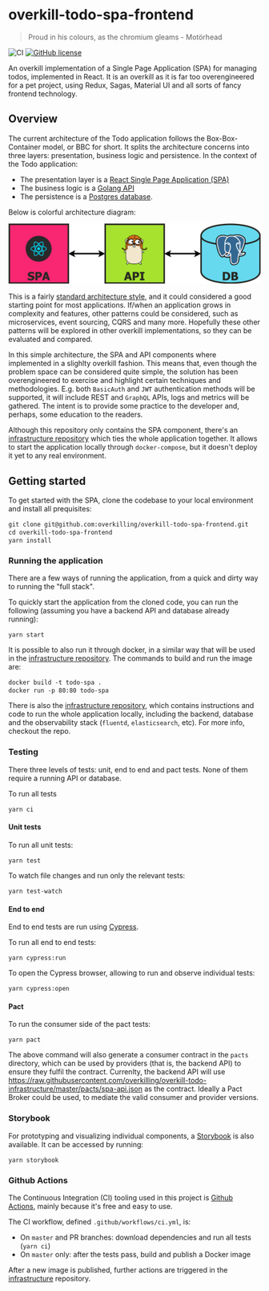 # overkill-todo-spa-frontend

> Proud in his colours, as the chromium gleams - Motörhead

![CI](https://github.com/overkilling/overkill-todo-spa-frontend/workflows/CI/badge.svg?branch=master)
[![GitHub license](https://img.shields.io/github/license/overkilling/overkill-todo-spa-frontend)](https://github.com/overkilling/overkill-todo-spa-frontend/blob/master/LICENSE)

An overkill implementation of a Single Page Application (SPA) for managing todos, implemented in React.
It is an overkill as it is far too overengineered for a pet project, using Redux, Sagas, Material UI and all sorts of fancy frontend technology.

## Overview

The current architecture of the Todo application follows the Box-Box-Container model, or BBC for short.
It splits the architecture concerns into three layers: presentation, business logic and persistence.
In the context of the Todo application:

- The presentation layer is a [React Single Page Application (SPA)](https://github.com/overkilling/overkill-todo-spa-frontend)
- The business logic is a [Golang API](https://github.com/overkilling/overkill-todo-monolith-api)
- The persistence is a [Postgres database](https://www.postgresql.org/).

Below is colorful architecture diagram:

![Diagram](/.github/diagram.png?raw=true)

This is a fairly [standard architecture style](https://martinfowler.com/bliki/PresentationDomainDataLayering.html), and it could considered a good starting point for most applications.
If/when an application grows in complexity and features, other patterns could be considered, such as microservices, event sourcing, CQRS and many more.
Hopefully these other patterns will be explored in other overkill implementations, so they can be evaluated and compared.

In this simple architecture, the SPA and API components where implemented in a slighlty overkill fashion.
This means that, even though the problem space can be considered quite simple, the solution has been overengineered to exercise and highlight certain techniques and methodologies.
E.g. both `BasicAuth` and `JWT` authentication methods will be supported, it will include REST and `GraphQL` APIs, logs and metrics will be gathered.
The intent is to provide some practice to the developer and, perhaps, some education to the readers.

Although this repository only contains the SPA component, there's an [infrastructure repository](https://github.com/overkilling/overkill-todo-infrastructure) which ties the whole application together.
It allows to start the application locally through `docker-compose`, but it doesn't deploy it yet to any real environment.

## Getting started

To get started with the SPA, clone the codebase to your local environment and install all prequisites:

```
git clone git@github.com:overkilling/overkill-todo-spa-frontend.git
cd overkill-todo-spa-frontend
yarn install
```

### Running the application

There are a few ways of running the application, from a quick and dirty way to running the "full stack".

To quickly start the application from the cloned code, you can run the following (assuming you have a backend API and database already running):

```
yarn start
```

It is possible to also run it through docker, in a similar way that will be used in the [infrastructure repository](https://github.com/overkilling/overkill-todo-infrastructure).
The commands to build and run the image are:

```
docker build -t todo-spa .
docker run -p 80:80 todo-spa
```

There is also the [infrastructure repository](https://github.com/overkilling/overkill-todo-infrastructure), which contains instructions and code to run the whole application locally, including the backend, database and the observability stack (`fluentd`, `elasticsearch`, etc).
For more info, checkout the repo.

### Testing

There three levels of tests: unit, end to end and pact tests. None of them require a running API or database.

To run all tests

```
yarn ci
```

#### Unit tests

To run all unit tests:

```
yarn test
```

To watch file changes and run only the relevant tests:

```
yarn test-watch
```

#### End to end

End to end tests are run using [Cypress](https://www.cypress.io/).

To run all end to end tests:

```
yarn cypress:run
```

To open the Cypress browser, allowing to run and observe individual tests:

```
yarn cypress:open
```

#### Pact

To run the consumer side of the pact tests:

```
yarn pact
```

The above command will also generate a consumer contract in the `pacts` directory, which can be used by providers (that is, the backend API) to ensure they fulfil the contract.
Currenlty, the backend API will use https://raw.githubusercontent.com/overkilling/overkill-todo-infrastructure/master/pacts/spa-api.json as the contract.
Ideally a Pact Broker could be used, to mediate the valid consumer and provider versions.

### Storybook

For prototyping and visualizing individual components, a [Storybook](https://storybook.js.org/) is also available.
It can be accessed by running:

```
yarn storybook
```

### Github Actions

The Continuous Integration (CI) tooling used in this project is [Github Actions](https://github.com/features/actions), mainly because it's free and easy to use.

The CI workflow, defined `.github/workflows/ci.yml`, is:

- On `master` and PR branches: download dependencies and run all tests (`yarn ci`)
- On `master` only: after the tests pass, build and publish a Docker image

After a new image is published, further actions are triggered in the [infrastructure](https://github.com/overkilling/overkill-todo-infrastructure) repository.
